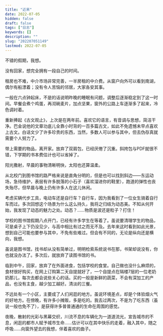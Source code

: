 ```yaml
---
title: "近来"
date: 2022-07-05
hidden: false
draft: false
tags: ["日志"]
keywords: []
description: ""
slug: "202207051149"
lastmod: 2022-07-05
---
```


不错的假期，我想。

没有回家，想完全拥有一段自己的时间。

租房也不难，中介市场非常完善，一半房租的中介费。从窗户向外可以看到南湖，偶尔有船漂着；没有令人苦恼的邻居，大家各安其事。

一般在六点钟起床，不是的话说明昨晚的睡眠有问题，调整后逐渐稳定到了这一时间。早餐会煮个鸡蛋，再沏碗麦片，加点坚果，窗外的公路上车逐渐多了起来，冷色调衬着。

重新捧起《古文观止》，上次是在两年前。喜欢它的语言，有音调与思想，简洁干净。巴金说他的文章功底儿全靠小时背的一百多篇古文，如此不免遗憾未早点喜欢上古文。白话文少了许多珍贵的东西，当然，多数人可以参与其中，但去伪存真就需要个人努力了。

带上需要的物品，离开家。放弃了双肩包，已经厌倦了沉重。斜挎包与PDF就很不错，下学期的书本费估计也可以省掉了。

阳光撒射，早晨的事物清晰明快，太阳也还算温柔。

从北校门到图书馆的路严格来说是直角分明的，但是也可以找到斜边——东运动场，急待维护，表层有许多脱落的小石子（喜欢溜进你的鞋里），跑道的弹性也丧失殆尽，但早晨与晚上仍有许多人在这儿休闲。

考虑买辆代步工具，电动车还是自行车？自行车，因为我看到了一位女生骑着自行车而过。多次回想这个场景为什么这么持久，我将之归结为动态美。不知从何开始，我发现了动态的魅力之处。动态？……物质是波还是粒子？打住！

学校的图书馆假期八点开门，已经有许多学生在等着了。虽说要清理学生的物品，可是桌子上下仍没见少，与高中相比有过之而无不及。去年来这时看到如此光景，想到自己可能也要参与其中，不免有些难过。但会有不同的，无论是纵向还是横向，我想。

虽说是图书馆，找书却从没有简单过，明明检索系统说书在那，书架却说没有，你也就没办法了。多次后，就放弃了读图书馆的书。

临到中午，回家，放弃了在外面进食，包括学校的食堂。自己做也没什么麻烦的，食材很好购买，在网上订购第二天自提就好了，一个自提点在隔楼7层的一位老奶奶那儿，每次去都会说些关心的话。买的一般是新鲜的蔬菜，不会有深加工的产品，也没有主食，越少加工越好。清淡的三餐。

不远处有一个小区，主要成了人们闲逛的地方。虽说环境差点，却是个体验烟火气的好地方。在傍晚，有许多小摊贩，多是吃的。我去过两次，不是为了吃东西（虽说一般也免不了），是获得许多普普通通的生命在周围的感觉。

夜晚，散射的光彩与黑幕交织，川流不息的车辆化为一道道流光，宣告城市的不息，闲逛的都市人赋予城市生命……估计可以在其中快乐的走着，融入其中，随之呼吸……向窗外望去的我想，伴着喜欢的曲子。
